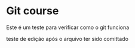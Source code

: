 # Git course
Este é um teste para verificar como o git funciona

teste de edição após o arquivo ter sido comittado
